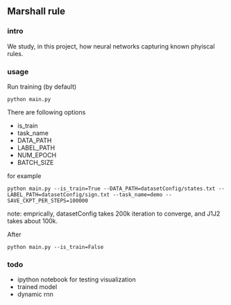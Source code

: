 ## Marshall rule

### intro
We study, in this project, how neural networks capturing known phyiscal rules.

### usage

Run training (by default)
```
python main.py 
```

There are following options
* is_train
* task_name
* DATA_PATH
* LABEL_PATH
* NUM_EPOCH
* BATCH_SIZE

for example
```
python main.py --is_train=True --DATA_PATH=datasetConfig/states.txt --LABEL_PATH=datasetConfig/sign.txt --task_name=demo --SAVE_CKPT_PER_STEPS=100000
```

note: emprically, datasetConfig takes 200k iteration to converge, and J1J2 takes about 100k.

After
```
python main.py --is_train=False
```

### todo
* ipython notebook for testing visualization 
* trained model
* dynamic rnn